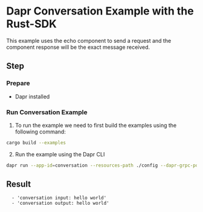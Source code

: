# Dapr Conversation Example with the Rust-SDK

This example uses the echo component to send a request and the component response will be the exact message received.

## Step

### Prepare

- Dapr installed

### Run Conversation Example

1. To run the example we need to first build the examples using the following command:

<!-- STEP
name: Build
background: false
sleep: 30
timeout: 60
-->

```bash
cargo build --examples
```

<!-- END_STEP -->

2. Run the example using the Dapr CLI

<!-- STEP
name: Run Conversation
output_match_mode: substring
expected_stdout_lines:
  - 'conversation input: "hello world"'
  - 'conversation output: "hello world"'

background: true
sleep: 15
timeout_seconds: 30
-->

```bash
dapr run --app-id=conversation --resources-path ./config --dapr-grpc-port 3500 -- cargo run --example conversation
```

<!-- END_STEP -->

## Result

```
  - 'conversation input: hello world'
  - 'conversation output: hello world'
```
